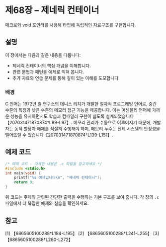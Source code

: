 # 제68장 – 제네릭 컨테이너

매크로와 void 포인터를 사용해 타입에 독립적인 자료구조를 구현합니다.

## 설명

이 장에서는 다음과 같은 내용을 다룹니다:

- 제네릭 컨테이너의 핵심 개념을 이해합니다.
- 관련 문법과 패턴을 예제로 익혀 봅니다.
- 추가 자료와 연습 문제를 통해 깊이 있는 이해를 도모합니다.

### 배경

C 언어는 1972년 벨 연구소의 데니스 리치가 개발한 절차적 프로그래밍 언어로, 중간 수준의 특징과 낮은 수준의 메모리 접근 기능을 제공합니다. 이는 어셈블리 언어에 가까운 성능을 유지하면서도 학습과 컴파일러 구현이 쉽도록 설계되었습니다【207031471870874†L89-L97】.
메모리 관리가 수동으로 이루어지기 때문에, 개발자는 동적 할당과 해제를 적절히 수행해야 하며, 메모리 누수는 전체 시스템의 안정성을 떨어뜨릴 수 있습니다【207031471870874†L139-L151】.
## 예제 코드

```c
/* 예제 코드 - 자세한 내용은 .c 파일을 참고하세요 */
#include <stdio.h>
int main(void) {
    printf("%s 예제입니다\n", "제네릭 컨테이너");
    return 0;
}
```

위 코드는 주제와 관련된 간단한 출력을 수행하는 기본 구조를 보여 줍니다. 각 장의 `.c` 파일에서 더 복잡한 예제와 실습을 확인하세요.

## 참고

[1] 【6865605100288†L184-L195】
[2] 【6865605100288†L241-L255】
[3] 【6865605100288†L260-L272】
